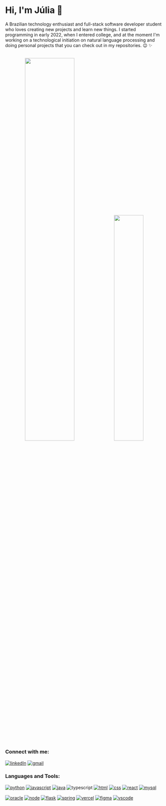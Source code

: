 <h1>Hi, I'm Júlia 👋</h1>

<div>
   <p>A Brazilian technology enthusiast and full-stack software developer student who loves creating new projects and learn new things. I started programming in early 2022, when I entered college, and at the moment I'm working on a technological initiation on natural language processing and doing personal projects that you can check out in my repositories. &#128521; &#10024; </p>
</div>
<br>
<div align="center">
   
   <img width="56%" src="https://github-readme-stats.vercel.app/api?username=JuliaGayotto&show_icons=true&theme=dracula&include_all_commits=true&count_private=true"/>
  <img width="43%" src="https://github-readme-stats.vercel.app/api/top-langs/?username=JuliaGayotto&layout=compact&langs_count=7&theme=dracula"/>
  
</div>

<div>
   <h3>Connect with me:</h3>
   <a href="https://www.linkedin.com/in/juliagayotto/" target="blank"><img align="center" src="https://img.shields.io/badge/LinkedIn-0077B5?style=for-the-badge&logo=linkedin&logoColor=white" alt="linkedIn"/></a> <a href="mailto:juliagayotto@gmail.com" target="blank"><img align="center" src="https://img.shields.io/badge/Gmail-D14836?style=for-the-badge&logo=gmail&logoColor=white" alt="gmail"/></a>
  <h3>Languages and Tools:</h3>
   
   <a href="#" target="blank"><img align="center" src="https://img.shields.io/badge/Python-3776AB?style=for-the-badge&logo=python&logoColor=white" alt="python"/></a> <a href="#" target="blank"><img align="center" src="https://img.shields.io/badge/JavaScript-F7DF1E?style=for-the-badge&logo=javascript&logoColor=black" alt="javascript"/></a> <a href="#" target="blank"><img align="center" src="https://img.shields.io/badge/Java-ED8B00?style=for-the-badge&logo=java&logoColor=white" alt="java"/></a> <img align="center" src="https://img.shields.io/badge/TypeScript-007ACC?style=for-the-badge&logo=typescript&logoColor=white" alt="typescript"/></a> <a href="#" target="blank"><img align="center" src="https://img.shields.io/badge/HTML5-E34F26?style=for-the-badge&logo=html5&logoColor=white" alt="html"/></a> <a href="#" target="blank"><img align="center" src="https://img.shields.io/badge/CSS3-1572B6?style=for-the-badge&logo=css3&logoColor=white" alt="css"/></a> <a href="#" target="blank"><img align="center" src="https://img.shields.io/badge/React-20232A?style=for-the-badge&logo=react&logoColor=61DAFB" alt="react"/></a> <a href="#" target="blank"><img align="center" src="https://img.shields.io/badge/MySQL-005C84?style=for-the-badge&logo=mysql&logoColor=white" alt="mysql"/></a>
   <br>
   
   <a href="#" target="blank"><img align="center" src="https://img.shields.io/badge/Oracle-F80000?style=for-the-badge&logo=oracle&logoColor=black" alt="oracle"/></a> <a href="#" target="blank"><img align="center" src="https://img.shields.io/badge/Node.js-43853D?style=for-the-badge&logo=node.js&logoColor=white" alt="node"/></a> <a href="#" target="blank"> <a href="#" target="blank"><img align="center" src="https://img.shields.io/badge/Flask-000000?style=for-the-badge&logo=flask&logoColor=white" alt="flask"/></a> <a href="#" target="blank"><img align="center" src="https://img.shields.io/badge/Spring-6DB33F?style=for-the-badge&logo=spring&logoColor=white" alt="spring"/></a> <a href="#" target="blank"><img align="center" src="https://img.shields.io/badge/Vercel-000000?style=for-the-badge&logo=vercel&logoColor=white" alt="vercel"/></a> <a href="#" target="blank"><img align="center" src="https://img.shields.io/badge/Figma-F24E1E?style=for-the-badge&logo=figma&logoColor=white" alt="figma"/></a> <a href="#" target="blank"><img align="center" src="https://img.shields.io/badge/Visual_Studio_Code-0078D4?style=for-the-badge&logo=visual%20studio%20code&logoColor=white" alt="vscode"/></a>
</div>
